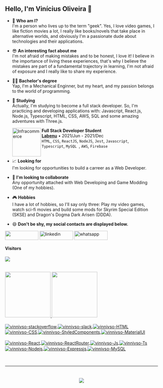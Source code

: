 ## Hello, I'm Vinícius Oliveira 👋

- 🤔 <strong> Who am I? </strong> </br> I'm a person who lives up to the term "geek". Yes, I love video games, I like fiction movies a lot, I really like books/novels that take place in alternative worlds, and obviously I'm a passionate dude about technologies and their applications.


- 😎 <strong> An interesting fact about me </strong> </br> I'm not afraid of making mistakes and to be honest, I love it! I believe in the importance of living these experiences, that's why I believe the mistakes are part of a fundamental trajectory in learning, I'm not afraid of exposure and I really like to share my experience.


- 👨‍🎓 <strong> Bachelor's degree </strong> </br> Yap, I'm a Mechanical Enginner, but my heart, and my passion belongs to the world of programming.


- 🌱 <strong> Studying </strong> </br> Actually, I'm studying to become a full stack developer. So, I'm practicing and developing applications with: Javascript, React.js, Node.js, Typescript, HTML, CSS, AWS, SQL and some amazing adventures with Three.js.

    [<img align="left" height="94px" width="94px" alt="Infracommerce" src="https://user-images.githubusercontent.com/73656973/135145144-b8572a6c-b44e-4337-9b83-bde7f21b9327.png"/>](https://www.labenu.com.br/)
    **Full Stack Developer Student** \
    [**Labenu**](https://www.labenu.com.br/) • 2021/Jun - 2021/Dec \
    `HTML`, `CSS`, `ReactJS`, `NodeJS`, `Jest`, `Javascript`, \
    `Typescript`, `MySQL `, `AWS`,  `Firebase` \
    <br/>


- 📈 <strong> Looking for </strong> </br> I'm looking for opportunities to build a carreer as a Web Developer.


- 👯 <strong> I'm looking to collaborate </strong> </br> Any opportunity attached with Web Developing and Game Modding (One of my hobbies).


- 🎮 <strong> Hobbies </strong> </br> I have a lot of hobbies, so I'll say only three: Play my video games, watch sci-fi movies and build some mods for Skyrim Special Edition (SKSE) and Dragon's Dogma Dark Arisen (DDDA).


- 😄 <strong> Don't be shy, my social contacts are displayed below. </strong>

[<img src="https://img.shields.io/badge/Gmail-D14836?style=for-the-badge&logo=gmail&logoColor=white" height="30" width="110" align ="center">](mailto:vinnivsob@gmail.com)
<a href="https://www.linkedin.com/in/vinicius-oliveira-developer/" target="blank"><img align="center" src="https://img.shields.io/badge/LinkedIn-0077B5?style=for-the-badge&logo=linkedin&logoColor=white" alt="linkedin" height="30" width="110" /></a>
<a href="https://api.whatsapp.com/send?phone=5511989638553" target="blank"><img align="center" src="https://img.shields.io/badge/WhatsApp-25D366?style=for-the-badge&logo=whatsapp&logoColor=white" alt="whatsapp" height="30" width="110" /></a>

<div>  
  <h4> Visitors </h4>
  <img src="https://profile-counter.glitch.me/vinnivso/count.svg">
</div> 

</br>
</br>

<div>
  <a href="https://github.com/vinnivso">
  <img height="150em" src="https://github-readme-stats.vercel.app/api?username=vinnivso&show_icons=true&theme=dracula&include_all_commits=true&count_private=true"/>
  <img height="150em" src="https://github-readme-stats.vercel.app/api/top-langs/?username=vinnivso&layout=compact&langs_count=7&theme=dracula"/>
</div>
  <div style="display: inline_block"><br>
  <img align="center" alt="vinnivso-stackoverflow" src="https://img.shields.io/badge/Stack_Overflow-FE7A16?style=for-the-badge&logo=stack-overflow&logoColor=white">
  <img align="center" alt="vinnivso-slack" src="https://img.shields.io/badge/Slack-4A154B?style=for-the-badge&logo=slack&logoColor=white">
  <img align="center" alt="vinnivso-HTML" src="https://img.shields.io/badge/HTML5-E34F26?style=for-the-badge&logo=html5&logoColor=white">
  <img align="center" alt="vinnivso-CSS" src="https://img.shields.io/badge/CSS3-1572B6?style=for-the-badge&logo=css3&logoColor=white">
  <img align="center" alt="vinnivso-StyledComponents" src="https://img.shields.io/badge/styled--components-DB7093?style=for-the-badge&logo=styled-components&logoColor=white">
  <img align="center" alt="vinnivso-MaterialUI" src="https://img.shields.io/badge/Material--UI-0081CB?style=for-the-badge&logo=material-ui&logoColor=white">
    <br/>
    <br/>
  <img align="center" alt="vinnivso-React" src="https://img.shields.io/badge/React-20232A?style=for-the-badge&logo=react&logoColor=61DAFB">
  <img align="center" alt="vinnivso-ReactRouter" src="https://img.shields.io/badge/React_Router-CA4245?style=for-the-badge&logo=react-router&logoColor=white">
  <img align="center" alt="vinnivso-Js" src="https://img.shields.io/badge/JavaScript-323330?style=for-the-badge&logo=javascript&logoColor=F7DF1E">
  <img align="center" alt="vinnivso-Ts" src="https://img.shields.io/badge/TypeScript-007ACC?style=for-the-badge&logo=typescript&logoColor=white">
  <img align="center" alt="vinnivso-Nodejs" src="https://img.shields.io/badge/Node.js-43853D?style=for-the-badge&logo=node.js&logoColor=white">
  <img align="center" alt="vinnivso-Expressjs" src="https://img.shields.io/badge/Express.js-404D59?style=for-the-badge">
  <img align="center" alt="vinnivso-MySQL" src="https://img.shields.io/badge/MySQL-00000F?style=for-the-badge&logo=mysql&logoColor=white">
</div>
<br/>
<br/>
  
<div> 
 
  ---
  
  <!-- GIF MARIO -->
  <h1 align="center">
    <a>
      <img src="https://user-images.githubusercontent.com/78452566/140799812-a9c3a701-3b74-47fb-be11-c2363d68cd31.gif">
    </a>
  </h1>
  
</div>



